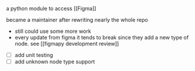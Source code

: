 a python module to access [[Figma]]

became a maintainer after rewriting nearly the whole repo
- still could use some more work
- every update from figma it tends to break since they add a new type of node. 
  see [[figmapy development review]]
- [ ] add unit testing
- [ ] add unknown node type support
